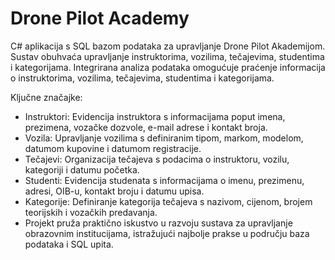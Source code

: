 # Drone Pilot Academy
C# aplikacija s SQL bazom podataka za upravljanje Drone Pilot Akademijom. Sustav obuhvaća upravljanje instruktorima, vozilima, tečajevima, studentima i kategorijama. Integrirana analiza podataka omogućuje praćenje informacija o instruktorima, vozilima, tečajevima, studentima i kategorijama.

Ključne značajke:

* Instruktori: Evidencija instruktora s informacijama poput imena, prezimena, vozačke dozvole, e-mail adrese i kontakt broja.
* Vozila: Upravljanje vozilima s definiranim tipom, markom, modelom, datumom kupovine i datumom registracije.
* Tečajevi: Organizacija tečajeva s podacima o instruktoru, vozilu, kategoriji i datumu početka.
* Studenti: Evidencija studenata s informacijama o imenu, prezimenu, adresi, OIB-u, kontakt broju i datumu upisa.
* Kategorije: Definiranje kategorija tečajeva s nazivom, cijenom, brojem teorijskih i vozačkih predavanja.
* Projekt pruža praktično iskustvo u razvoju sustava za upravljanje obrazovnim institucijama, istražujući najbolje prakse u području baza podataka i SQL upita.
